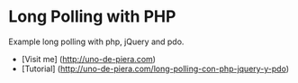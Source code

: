 Long Polling with PHP
==================

Example long polling with php, jQuery and pdo.

* [Visit me] (http://uno-de-piera.com)
* [Tutorial] (http://uno-de-piera.com/long-polling-con-php-jquery-y-pdo)

